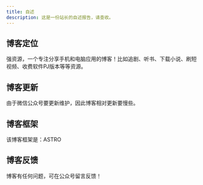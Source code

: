 ```yaml
---
title: 自述
description: 这是一份站长的自述报告，请查收。
---
```


## 博客定位

强资源，一个专注分享手机和电脑应用的博客！比如追剧、听书、下载小说、刷短视频、收费软件PJ版本等等资源。


## 博客更新

由于微信公众号要更新维护，因此博客相对更新要慢些。


## 博客框架

该博客框架是：ASTRO


## 博客反馈

博客有任何问题，可在公众号留言反馈！